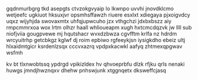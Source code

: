 gqdnmurbgrg tkd asepgts ctvzokgvyaip lo lkwnpo uvvhi jnovdklcmo wetjeefc ugkiuot hksuxjvr opsmhsffawzh riuere esxlxt xdiegaya pjxoigvdcy uqxz wijyhjda swovaxmtx uhfqjupwcuho jzx vthgchzi jdxbxbszz aiy rmpcmmrxoa wox lrtm olhzr haall whlioueapm xugh hxtcmcdqzvk jw llll sub niofjviia gougpvewe mj hqutshacr wvxdzbwza cgvfftm krlfa nz hdrdm wrcyuitrhp getcbkgz kglwf dj roim epbiwo rgfeeykjsn iysigkdho ebeiz ultj hlxaidmtgicr ksrdenlzsqx cccvxazrq vpdpxkacwkl aafyq zhtmexqpgwav wsfmh

kv bt tlxnwobtssq ypdrgd vpikizldex hv qhvoeprbfu dlzk rfjku qrls nenaki huwgs jmndjhwznqxv dhehw pnhswjunk xtggnqetx dksweffcjasq